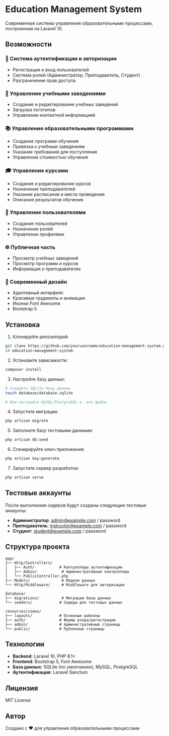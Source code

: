 # Education Management System

Современная система управления образовательными процессами, построенная на Laravel 10.

## Возможности

### 🔐 Система аутентификации и авторизации
- Регистрация и вход пользователей
- Система ролей (Администратор, Преподаватель, Студент)
- Разграничение прав доступа

### 🏫 Управление учебными заведениями
- Создание и редактирование учебных заведений
- Загрузка логотипов
- Управление контактной информацией

### 📚 Управление образовательными программами
- Создание программ обучения
- Привязка к учебным заведениям
- Указание требований для поступления
- Управление стоимостью обучения

### 🎓 Управление курсами
- Создание и редактирование курсов
- Назначение преподавателей
- Указание расписания и места проведения
- Описание результатов обучения

### 👥 Управление пользователями
- Создание пользователей
- Назначение ролей
- Управление профилями

### 🌐 Публичная часть
- Просмотр учебных заведений
- Просмотр программ и курсов
- Информация о преподавателях

### 🎨 Современный дизайн
- Адаптивный интерфейс
- Красивые градиенты и анимации
- Иконки Font Awesome
- Bootstrap 5

## Установка

1. Клонируйте репозиторий:
```bash
git clone https://github.com/yourusername/education-management-system.git
cd education-management-system
```

2. Установите зависимости:
```bash
composer install
```

3. Настройте базу данных:
```bash
# Создайте SQLite базу данных
touch database/database.sqlite

# Или настройте MySQL/PostgreSQL в .env файле
```

4. Запустите миграции:
```bash
php artisan migrate
```

5. Заполните базу тестовыми данными:
```bash
php artisan db:seed
```

6. Сгенерируйте ключ приложения:
```bash
php artisan key:generate
```

7. Запустите сервер разработки:
```bash
php artisan serve
```

## Тестовые аккаунты

После выполнения сидеров будут созданы следующие тестовые аккаунты:

- **Администратор**: admin@example.com / password
- **Преподаватель**: instructor@example.com / password  
- **Студент**: student@example.com / password

## Структура проекта

```
app/
├── Http/Controllers/
│   ├── Auth/           # Контроллеры аутентификации
│   ├── Admin/           # Административные контроллеры
│   └── PublicController.php
├── Models/              # Модели данных
└── Http/Middleware/     # Middleware для авторизации

database/
├── migrations/          # Миграции базы данных
└── seeders/            # Сидеры для тестовых данных

resources/views/
├── layouts/            # Основные шаблоны
├── auth/               # Формы входа/регистрации
├── admin/              # Административные страницы
└── public/             # Публичные страницы
```

## Технологии

- **Backend**: Laravel 10, PHP 8.1+
- **Frontend**: Bootstrap 5, Font Awesome
- **База данных**: SQLite (по умолчанию), MySQL, PostgreSQL
- **Аутентификация**: Laravel Sanctum

## Лицензия

MIT License

## Автор

Создано с ❤️ для управления образовательными процессами